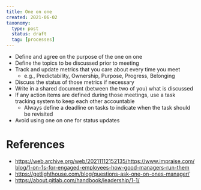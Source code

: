 ```yaml
---
title: One on one
created: 2021-06-02
taxonomy:
  type: post
  status: draft
  tag: [processes]
---
```


* Define and agree on the purpose of the one on one
* Define the topics to be discussed prior to meeting
* Track and update metrics that you care about every time you meet
  * e.g., Predictability, Ownership, Purpose, Progress, Belonging
* Discuss the status of those metrics if necessary
* Write in a shared document (between the two of you) what is discussed
* If any action items are defined during those meetings, use a task tracking system to keep each other accountable
  * Always define a deadline on tasks to indicate when the task should be revisited
* Avoid using one on one for status updates

# References
* https://web.archive.org/web/20211112152135/https://www.impraise.com/blog/1-on-1s-for-engaged-employees-how-good-managers-run-them
* https://getlighthouse.com/blog/questions-ask-one-on-ones-manager/
* https://about.gitlab.com/handbook/leadership/1-1/
